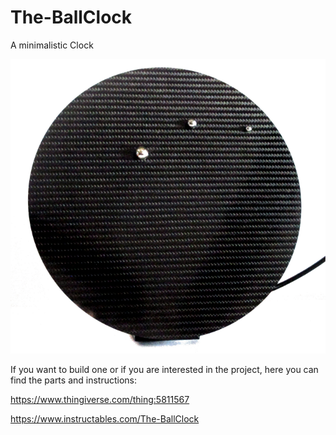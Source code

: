# The-BallClock
A minimalistic Clock

![Ballclock](/Ballclock.png)

If you want to build one or if you are interested in the project, here you can find the parts and instructions:

https://www.thingiverse.com/thing:5811567

https://www.instructables.com/The-BallClock
